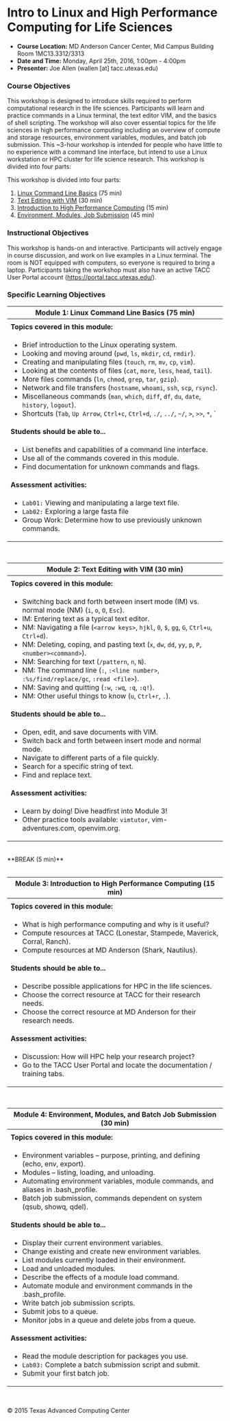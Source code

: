 # Intro to Linux and High Performance Computing for Life Sciences

* **Course Location:** MD Anderson Cancer Center, Mid Campus Building Room 1MC13.3312/3313
* **Date and Time:** Monday, April 25th, 2016, 1:00pm - 4:00pm
* **Presenter:** Joe Allen (wallen [at] tacc.utexas.edu)

### Course Objectives 

This workshop is designed to introduce skills required to perform computational research in the life sciences. Participants will learn and practice commands in a Linux terminal, the text editor VIM, and the basics of shell scripting. The workshop will also cover essential topics for the life sciences in high performance computing including an overview of compute and storage resources, environment variables, modules, and batch job submission. This ~3-hour workshop is intended for people who have little to no experience with a command line interface, but intend to use a Linux workstation or HPC cluster for life science research. This workshop is divided into four parts:

This workshop is divided into four parts:

 1. [Linux Command Line Basics](#mod1) (75 min)
 2. [Text Editing with VIM](#mod3) (30 min)
 3. [Introduction to High Performance Computing](#mod3) (15 min)
 4. [Environment, Modules, Job Submission](#mod4) (45 min)


### Instructional Objectives

This workshop is hands-on and interactive. Participants will actively engage in course discussion, and work on live examples in a Linux terminal. The room is NOT equipped with computers, so everyone is required to bring a laptop. Participants taking the workshop must also have an active TACC User Portal account (https://portal.tacc.utexas.edu/). 



### Specific Learning Objectives

| <a name="mod1"></a>Module 1: Linux Command Line Basics (75 min) |
| --- |
| |
| **Topics covered in this module:** |
| <ul><li> Brief introduction to the Linux operating system. </li><li> Looking and moving around (`pwd`, `ls`, `mkdir`, `cd`, `rmdir`). </li><li> Creating and manipulating files (`touch`, `rm`, `mv`, `cp`, `vim`). </li><li> Looking at the contents of files (`cat`, `more`, `less`, `head`, `tail`). </li><li> More files commands (`ln`, `chmod`, `grep`, `tar`, `gzip`). </li><li> Network and file transfers (`hostname`, `whoami`, `ssh`, `scp`, `rsync`). </li><li> Miscellaneous commands (`man`, `which`, `diff`, `df`, `du`, `date`, `history`, `logout`). </li><li> Shortcuts (`Tab`, `Up Arrow`, `Ctrl+c`, `Ctrl+d`, `./`, `../`, `~/`, `>`, `>>`, `*`, `|`, `&`). </li></ul> |
| **Students should be able to...** |
| <ul><li> List benefits and capabilities of a command line interface. </li><li> Use all of the commands covered in this module. </li><li> Find documentation for unknown commands and flags. </li></ul> |
| **Assessment activities:** |
| <ul><li> `Lab01:` Viewing and manipulating a large text file. </li><li> `Lab02:` Exploring a large fasta file </li><li>Group Work: Determine how to use previously unknown commands. </li></ul> |

<br/>

| <a name="mod2"></a>Module 2: Text Editing with VIM (30 min) |
| --- |
| |
| **Topics covered in this module:** |
| <ul><li> Switching back and forth between insert mode (IM) vs. normal mode (NM) (`i`, `o`, `O`, `Esc`). </li><li> IM: Entering text as a typical text editor. </li><li> NM: Navigating a file (`<arrow keys>`, `hjkl`, `0`, `$`, `gg`, `G`, `Ctrl+u`, `Ctrl+d`). </li><li> NM: Deleting, coping, and pasting text (`x`, `dw`, `dd`, `yy`, `p`, `P`, `<number><command>`). </li><li> NM: Searching for text (`/pattern`, `n`, `N`). </li><li> NM: The command line (`:`, `:<line number>`, `:%s/find/replace/gc`, `:read <file>`). </li><li> NM: Saving and quitting (`:w`, `:wq`, `:q`, `:q!`). </li><li> NM: Other useful things to know (`u`, `Ctrl+r`, `.`). </li></ul> |
| **Students should be able to...** |
| <ul><li> Open, edit, and save documents with VIM. </li><li> Switch back and forth between insert mode and normal mode. </li><li> Navigate to different parts of a file quickly. </li><li> Search for a specific string of text. </li><li> Find and replace text. </li></ul> |
| **Assessment activities:** |
| <ul><li> Learn by doing! Dive headfirst into Module 3! </li><li> Other practice tools available: `vimtutor`, vim-adventures.com, openvim.org. </li></ul> |

<br/>
**BREAK (5 min)**
<br/><br/>

| <a name="mod3"></a>Module 3: Introduction to High Performance Computing (15 min) |
| --- |
| |
| **Topics covered in this module:** |
| <ul><li> What is high performance computing and why is it useful? </li><li> Compute resources at TACC (Lonestar, Stampede, Maverick, Corral, Ranch). </li><li> Compute resources at MD Anderson (Shark, Nautilus). </li></ul> |
| **Students should be able to...** |
| <ul><li> Describe possible applications for HPC in the life sciences. </li><li> Choose the correct resource at TACC for their research needs. </li><li> Choose the correct resource at MD Anderson for their research needs. </li></ul> |
| **Assessment activities:** |
| <ul><li> Discussion: How will HPC help your research project? </li><li> Go to the TACC User Portal and locate the documentation / training tabs. </li></ul> |

<br/>


| <a name="mod4"></a>Module 4: Environment, Modules, and Batch Job Submission (30 min) |
| --- |
| |
| **Topics covered in this module:** |
| <ul><li> Environment variables – purpose, printing, and defining (echo, env, export). </li><li> Modules – listing, loading, and unloading. </li><li> Automating environment variables, module commands, and aliases in .bash_profile. </li><li> Batch job submission, commands dependent on system (qsub, showq, qdel). </li></ul> |
| **Students should be able to...** |
| <ul><li> Display their current environment variables. </li><li> Change existing and create new environment variables. </li><li> List modules currently loaded in their environment. </li><li> Load and unloaded modules. </li><li> Describe the effects of a module load command. </li><li> Automate module and environment commands in the .bash_profile. </li><li> Write batch job submission scripts. </li><li> Submit jobs to a queue. </li><li> Monitor jobs in a queue and delete jobs from a queue. </li></ul> |
| **Assessment activities:** |
| <ul><li> Read the module description for packages you use. </li><li> `Lab03:` Complete a batch submission script and submit. </li><li> Submit your first batch job. </li></ul> |


<br>

&copy; 2015 Texas Advanced Computing Center


